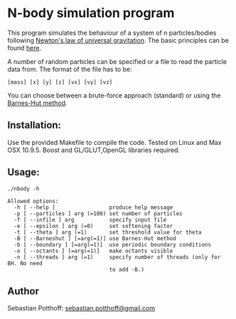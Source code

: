 # N-body simulation program

This program simulates the behaviour of a system of n particles/bodies following
[Newton's law of universal gravitation](https://en.wikipedia.org/wiki/Newton%27s_law_of_universal_gravitation "Newton").
The basic principles can be found [here](https://en.wikipedia.org/wiki/N-body_problem "N-body").

A number of random particles can be specified or  a file to read the particle data from. The format of the file has to be:

    [mass] [x] [y] [z] [vx] [vy] [vz]

You can choose between a brute-force approach (standard) or using the [Barnes-Hut method](https://en.wikipedia.org/wiki/Barnes–Hut_simulation "Barnes-Hut").

Installation:
------
Use the provided Makefile to compile the code. Tested on Linux and Max OSX 10.9.5. 
Boost and GL/GLUT,OpenGL libraries required.

Usage:
------
    ./nbody -h
    
    Allowed options:
      -h [ --help ]                 produce help message
      -p [ --particles ] arg (=100) set number of particles
      -f [ --infile ] arg           specify input file
      -e [ --epsilon ] arg (=0)     set softening factor
      -t [ --theta ] arg (=1)       set threshold value for theta
      -B [ --Barneshut ] [=arg(=1)] use Barnes-Hut method
      -b [ --boundary ] [=arg(=1)]  use periodic boundary conditions
      -o [ --octants ] [=arg(=1)]   make octants visible
      -n [ --threads ] arg (=1)     specify number of threads (only for BH. No need
                                    to add -B.)
Author
------
Sebastian Potthoff: <sebastian.potthoff@gmail.com>
